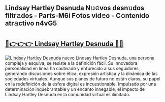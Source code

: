 ## Lindsay Hartley Desnuda N𝚞𝚎vos desn𝚞dos filtr𝚊dos - Parts-M6i F𝚘tos vid𝚎o - C𝚘ntenido atr𝚊ctivo n4vG5

# <h2><a href="http://mb0cq8.tromn.icu/?c=Lindsay+Hartley+Desnuda">🔗👉👉👉 Lindsay Hartley Desnuda 🔗🔗</a></h2>

[![Lindsay Hartley Desnuda nuevo](https://i.imgur.com/pEAQMta.gif)](http://mb0cq8.tromn.icu/?c=Lindsay+Hartley+Desnuda)
Lindsay Hartley Desnuda, una persona compleja y esquiva, se resiste a la definición fácil. Su innovadora personalidad en línea ha cautivado y enfurecido a sus seguidores, generando discusiones sobre ética, expresión artística y la dinámica de las sociedades virtuales. Aunque sus planes de futuro no están claros, su papel en la redefinición de la esfera digital es incuestionable. Impulsado por una determinación inquebrantable y un encanto innegable, el impacto de Lindsay Hartley Desnuda en la comunidad virtual es ilimitado.
